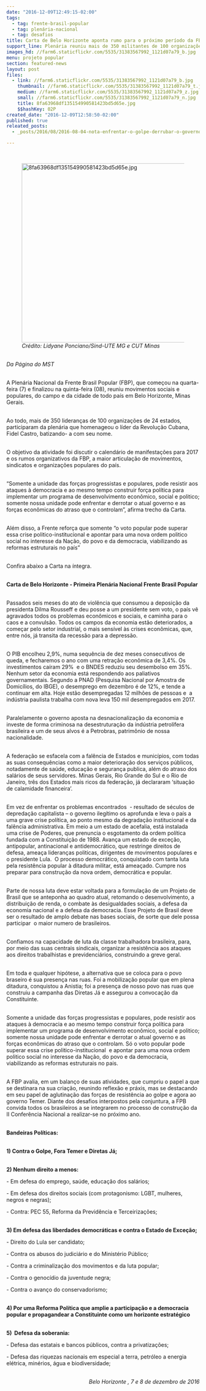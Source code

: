 ```yaml
---
date: "2016-12-09T12:49:15-02:00"
tags:
  - tag: frente-brasil-popular
  - tag: plenária-nacional
  - tag: desafios
title: Carta de Belo Horizonte aponta rumo para o próximo período da FBP
support_line: Plenária reuniu mais de 350 militantes de 100 organizações de 24 Estados
images_hd: //farm6.staticflickr.com/5535/31383567992_1121d07a79_b.jpg
menu: projeto popular
section: featured-news
layout: post
files:
  - link: //farm6.staticflickr.com/5535/31383567992_1121d07a79_b.jpg
    thumbnail: //farm6.staticflickr.com/5535/31383567992_1121d07a79_t.jpg
    medium: //farm6.staticflickr.com/5535/31383567992_1121d07a79_z.jpg
    small: //farm6.staticflickr.com/5535/31383567992_1121d07a79_n.jpg
    title: 8fa63968df135154990581423bd5d65e.jpg
    $$hashKey: 02P
created_date: "2016-12-09T12:58:50-02:00"
published: true
releated_posts:
  - _posts/2016/08/2016-08-04-nota-enfrentar-o-golpe-derrubar-o-governo-ilegitimo.md

---
```

<p>&nbsp;</p>

<figure class="image"><img alt="8fa63968df135154990581423bd5d65e.jpg" height="467" src="//farm6.staticflickr.com/5535/31383567992_1121d07a79_b.jpg" width="700" />
<figcaption><em>Cr&eacute;dito: Lidyane Ponciano/Sind-UTE MG e CUT Minas</em></figcaption>
</figure>

<p><br />
<em>Da P&aacute;gina do MST</em></p>

<p><br />
A Plen&aacute;ria Nacional da Frente Brasil Popular (FBP), que come&ccedil;ou na quarta-feira (7) e finalizou na quinta-feira (08), reuniu movimentos sociais e populares, do campo e da cidade de todo pa&iacute;s em Belo Horizonte, Minas Gerais.</p>

<p><br />
Ao todo, mais de 350 lideran&ccedil;as de 100 organiza&ccedil;&otilde;es de 24 estados, participaram da plen&aacute;ria que homenageou o l&iacute;der da Revolu&ccedil;&atilde;o Cubana, Fidel Castro, batizando- a com seu nome.</p>

<p><br />
O objetivo da atividade foi discutir o calend&aacute;rio de manifesta&ccedil;&otilde;es para 2017 e os rumos organizativos da FBP, a maior articula&ccedil;&atilde;o de movimentos, sindicatos e organiza&ccedil;&otilde;es populares do pa&iacute;s.</p>

<p><br />
&ldquo;Somente a unidade das for&ccedil;as progressistas e populares, pode resistir aos ataques &agrave; democracia e ao mesmo tempo construir for&ccedil;a pol&iacute;tica para implementar um programa de desenvolvimento econ&ocirc;mico, social e politico; somente nossa unidade pode enfrentar e derrotar o atual governo e as for&ccedil;as econ&ocirc;micas do atraso que o controlam&rdquo;, afirma trecho da Carta.</p>

<p><br />
Al&eacute;m disso, a Frente refor&ccedil;a que somente &ldquo;o voto popular pode superar essa crise politico-institucional e apontar para uma nova ordem politico social no interesse da Na&ccedil;&atilde;o, do povo e da democracia, viabilizando as reformas estruturais no pa&iacute;s&rdquo;</p>

<p><br />
Confira abaixo a Carta na &iacute;ntegra.&nbsp;</p>

<p><br />
<strong>Carta de Belo Horizonte -&nbsp;Primeira Plen&aacute;ria Nacional Frente Brasil Popular</strong></p>

<p><br />
Passados seis meses do ato de viol&ecirc;ncia que consumou a deposi&ccedil;&atilde;o da presidenta Dilma Rousseff e deu posse a um presidente sem voto, o pa&iacute;s v&ecirc; agravados todos os problemas econ&ocirc;micos e sociais, e caminha para o caos e a convuls&atilde;o. Todos os campos da economia est&atilde;o deteriorados, a come&ccedil;ar pelo setor industrial, o mais sens&iacute;vel &agrave;s crises econ&ocirc;micas, que, entre n&oacute;s, j&aacute; transita da recess&atilde;o para a depress&atilde;o.</p>

<p><br />
O PIB encolheu 2,9%, numa sequ&ecirc;ncia de dez meses consecutivos de queda, e fecharemos o ano com uma retra&ccedil;&atilde;o econ&ocirc;mica de 3,4%. Os investimentos ca&iacute;ram 29%&nbsp; e o BNDES reduziu seu desembolso em 35%. Nenhum setor da economia est&aacute; respondendo aos paliativos governamentais. Segundo a PNAD (Pesquisa Nacional por Amostra de Domic&iacute;lios, do IBGE), o desemprego em dezembro &eacute; de 12%, e tende a continuar em alta. Hoje est&atilde;o desempregadas 12 milh&otilde;es de pessoas e&nbsp; a ind&uacute;stria paulista trabalha com nova leva 150 mil desempregados em 2017.</p>

<p><br />
Paralelamente o governo aposta na desnacionaliza&ccedil;&atilde;o da economia e investe de forma criminosa na desestrutura&ccedil;&atilde;o da ind&uacute;stria petrol&iacute;fera brasileira e um de seus alvos &eacute; a Petrobras, patrim&ocirc;nio de nossa nacionalidade.</p>

<p><br />
A federa&ccedil;&atilde;o se esfacela com a fal&ecirc;ncia de Estados e munic&iacute;pios, com todas as suas consequ&ecirc;ncias como a maior deteriora&ccedil;&atilde;o dos servi&ccedil;os p&uacute;blicos, notadamente de sa&uacute;de, educa&ccedil;&atilde;o e seguran&ccedil;a publica, al&eacute;m do atraso dos sal&aacute;rios de seus servidores. Minas Gerais, Rio Grande do Sul e o Rio de Janeiro, tr&ecirc;s dos Estados mais ricos da federa&ccedil;&atilde;o, j&aacute; declararam &lsquo;situa&ccedil;&atilde;o de calamidade financeira&rsquo;.&nbsp;</p>

<p><br />
Em vez de enfrentar os problemas encontrados&nbsp; - resultado de s&eacute;culos de depreda&ccedil;&atilde;o capitalista &ndash; o governo ileg&iacute;timo os aprofunda e leva o pa&iacute;s a uma grave crise pol&iacute;tica, ao ponto mesmo da degrada&ccedil;&atilde;o institucional e da fal&ecirc;ncia administrativa. Em meio a um estado de acefalia, est&aacute; instalada uma crise de Poderes, que prenuncia o esgotamento da ordem pol&iacute;tica fundada com a Constitui&ccedil;&atilde;o de 1988. Avan&ccedil;a um estado de exce&ccedil;&atilde;o, antipopular, antinacional e antidemocr&aacute;tico, que restringe direitos de defesa, amea&ccedil;a lideran&ccedil;as politicas, dirigentes de movimentos populares e o presidente Lula.&nbsp; O processo democr&aacute;tico, conquistado com tanta luta pela resist&ecirc;ncia popular &agrave; ditadura militar, est&aacute; amea&ccedil;ado. Cumpre nos preparar para constru&ccedil;&atilde;o da nova ordem, democr&aacute;tica e popular.</p>

<p><br />
Parte de nossa luta deve estar voltada para a formula&ccedil;&atilde;o de um Projeto de Brasil que se anteponha ao quadro atual, retomando o desenvolvimento, a distribui&ccedil;&atilde;o de renda, o combate &agrave;s desigualdades sociais, a defesa da economia nacional e a defesa da democracia. Esse Projeto de Brasil deve ser o resultado de amplo debate nas bases sociais, de sorte que dele possa participar&nbsp; o maior numero de brasileiros.</p>

<p><br />
Confiamos na capacidade de luta da classe trabalhadora brasileira, para, por meio das suas centrais sindicais, organizar a resist&ecirc;ncia aos ataques aos direitos trabalhistas e previdenci&aacute;rios, construindo a greve geral.</p>

<p><br />
Em toda e qualquer hip&oacute;tese, a alternativa que se coloca para o povo braseiro &eacute; sua presen&ccedil;a nas ruas. Foi a mobiliza&ccedil;&atilde;o popular que em plena ditadura, conquistou a Anistia; foi a presen&ccedil;a de nosso povo nas ruas que construiu a campanha das Diretas J&aacute; e assegurou a convoca&ccedil;&atilde;o da Constituinte.&nbsp;&nbsp;</p>

<p><br />
Somente a unidade das for&ccedil;as progressistas e populares, pode resistir aos ataques &agrave; democracia e ao mesmo tempo construir for&ccedil;a pol&iacute;tica para implementar um programa de desenvolvimento econ&ocirc;mico, social e politico; somente nossa unidade pode enfrentar e derrotar o atual governo e as for&ccedil;as econ&ocirc;micas do atraso que o controlam. S&oacute; o voto popular pode superar essa crise politico-institucional&nbsp; e apontar para uma nova ordem politico social no interesse da Na&ccedil;&atilde;o, do povo e da democracia, viabilizando as reformas estruturais no pais.&nbsp;</p>

<p><br />
A FBP avalia, em um balan&ccedil;o de suas atividades, que cumpriu o papel a que se destinara na sua cria&ccedil;&atilde;o, reunindo reflex&atilde;o e pr&aacute;xis, mas se destacando em seu papel de aglutina&ccedil;&atilde;o das for&ccedil;as de resist&ecirc;ncia ao golpe e agora ao governo Temer. Diante dos desafios interpostos pela conjuntura, a FPB convida todos os brasileiros a se integrarem no processo de constru&ccedil;&atilde;o da II Confer&ecirc;ncia Nacional a realizar-se no pr&oacute;ximo ano.</p>

<p><br />
<strong>Bandeiras Pol&iacute;ticas:</strong></p>

<p><br />
<strong>1) Contra o Golpe, Fora Temer e Diretas J&aacute;;</strong></p>

<p><br />
<strong>2) Nenhum direito a menos:&nbsp;</strong></p>

<p>- Em defesa do emprego, sa&uacute;de, educa&ccedil;&atilde;o dos sal&aacute;rios; &nbsp;</p>

<p>- Em defesa dos direitos sociais (com protagonismo: LGBT, mulheres, negros e negras);&nbsp;</p>

<p>- Contra: PEC 55, Reforma da Previd&ecirc;ncia e Terceiriza&ccedil;&otilde;es;&nbsp;</p>

<p><br />
<strong>3) Em defesa das liberdades democr&aacute;ticas e contra o Estado de Exce&ccedil;&atilde;o;&nbsp;</strong></p>

<p>- Direito do Lula ser candidato;</p>

<p>- Contra os abusos do judici&aacute;rio e do Minist&eacute;rio P&uacute;blico;</p>

<p>- Contra a criminaliza&ccedil;&atilde;o dos movimentos e da luta popular;</p>

<p>- Contra o genoc&iacute;dio da juventude negra;</p>

<p>- Contra o avan&ccedil;o do conservadorismo;&nbsp;&nbsp;</p>

<p><br />
<strong>4) Por uma Reforma Pol&iacute;tica que amplie a participa&ccedil;&atilde;o e a democracia popular e propagandear a Constituinte como um horizonte estrat&eacute;gico&nbsp;</strong></p>

<p><br />
<strong>5)&nbsp; Defesa da soberania:&nbsp;</strong></p>

<p>- Defesa das estatais e bancos p&uacute;blicos, contra a privatiza&ccedil;&otilde;es;&nbsp;</p>

<p>- Defesa das riquezas nacionais em especial a terra, petr&oacute;leo a energia el&eacute;trica, min&eacute;rios, &aacute;gua e biodiversidade;&nbsp;</p>

<p style="text-align: right;"><br />
<em>Belo Horizonte , 7 e 8 de dezembro de 2016</em></p>

